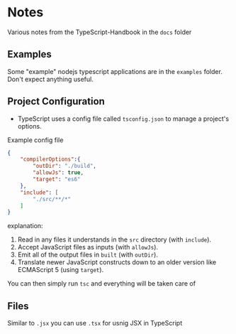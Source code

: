# Notes

Various notes from the TypeScript-Handbook in the `docs` folder

## Examples

Some "example" nodejs typescript applications are in the `examples` folder. Don't expect anything useful.

## Project Configuration

* TypeScript uses a config file called `tsconfig.json` to manage a project's options.

Example config file
```json
{
    "compilerOptions":{
        "outDir": "./build",
        "allowJs": true,
        "target": "es6"
    },
    "include": [
        "./src/**/*"
    ]
}
```

explanation:

1. Read in any files it understands in the `src` directory (with `include`).
2. Accept JavaScript files as inputs (with `allowJs`).
3. Emit all of the output files in `built` (with `outDir`).
4. Translate newer JavaScript constructs down to an older version like ECMAScript 5 (using `target`).

You can then simply run `tsc` and everything will be taken care of

## Files

Similar to `.jsx` you can use `.tsx` for usnig JSX in TypeScript
